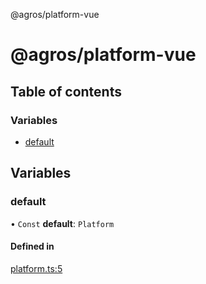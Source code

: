 @agros/platform-vue

# @agros/platform-vue

## Table of contents

### Variables

- [default](index.md#default)

## Variables

### <a id="default" name="default"></a> default

• `Const` **default**: `Platform`

#### Defined in

[platform.ts:5](https://github.com/agrosjs/agros/blob/ebf79e5/packages/agros-platform-vue/src/platform.ts#L5)
